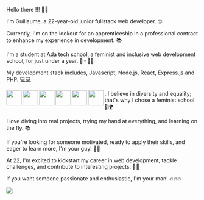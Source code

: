 Hello there !!! 👋🌞

I'm Guillaume, a 22-year-old junior fullstack web developer. 🤓

Currently, I'm on the lookout for an apprenticeship in a professional contract to enhance my experience in development. 📚

I'm a student at Ada tech school, a feminist and inclusive web development school, for just under a year. 🌈♀️💪🏽

My development stack includes, Javascript, Node.js, React, Express.js and PHP. 💻💻

<img align="left" width="40px" src="https://cdn.jsdelivr.net/gh/devicons/devicon/icons/vscode/vscode-original.svg"/>
<img align="left" width="40px" src="https://cdn.jsdelivr.net/gh/devicons/devicon/icons/javascript/javascript-original.svg"/>
<img align="left" width="40px" src="https://cdn.jsdelivr.net/gh/devicons/devicon/icons/nodejs/nodejs-original.svg"/>
<img align="left" width="40px" src="https://cdn.jsdelivr.net/gh/devicons/devicon/icons/react/react-original-wordmark.svg"/>
<img align="left" width="40px" src="https://bs-uploads.toptal.io/blackfish-uploads/components/skill_page/content/logo_file/logo/195562/express_js-161052138fa79136c0474521906b55e2.png"/>
<img align="left" width="40px" src="https://cdn.jsdelivr.net/gh/devicons/devicon/icons/php/php-original.svg"/>  
.  
I believe in diversity and equality; that's why I chose a feminist school. 🌈🌍

I love diving into real projects, trying my hand at everything, and learning on the fly. 📚

If you're looking for someone motivated, ready to apply their skills, and eager to learn more, I'm your guy! 🌟🌟

At 22, I'm excited to kickstart my career in web development, tackle challenges, and contribute to interesting projects. 🙌🙌

If you want someone passionate and enthusiastic, I'm your man! 🔥🔥🔥

<img src="https://github-readme-stats.vercel.app/api?username=Guy0851&show_icons=true&theme=radical"/>
